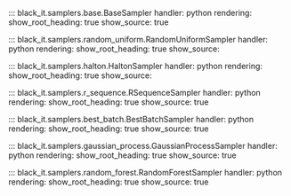 
::: black_it.samplers.base.BaseSampler
    handler: python
    rendering:
      show_root_heading: true
      show_source: true

::: black_it.samplers.random_uniform.RandomUniformSampler
    handler: python
    rendering:
      show_root_heading: true
      show_source: 

::: black_it.samplers.halton.HaltonSampler
    handler: python
    rendering:
      show_root_heading: true
      show_source: 

::: black_it.samplers.r_sequence.RSequenceSampler
    handler: python
    rendering:
      show_root_heading: true
      show_source: true

::: black_it.samplers.best_batch.BestBatchSampler
    handler: python
    rendering:
      show_root_heading: true
      show_source: true

::: black_it.samplers.gaussian_process.GaussianProcessSampler
    handler: python
    rendering:
      show_root_heading: true
      show_source: true

::: black_it.samplers.random_forest.RandomForestSampler
    handler: python
    rendering:
      show_root_heading: true
      show_source: true
